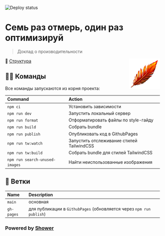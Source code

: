 ![Deploy status](https://github.com/d-rusakov-wp/perf/actions/workflows/deploy.yml/badge.svg?branch=main&event=push)

# Семь раз отмерь, один раз оптимизируй

> Доклад о производительности

<img align="right" src="./themes/tw/images/logo.png" width="100" height="100" title="Логотип" alt="Логотип">

📖 [Структура](./docs/structure.md)

## 🐱‍💻 Команды

Все команды запускаются из корня проекта:

| Command                        | Action                                    |
| :----------------------------- | :---------------------------------------- |
| `npm ci`                       | Установить зависимости                    |
| `npm run dev`                  | Запустить локальный сервер                |
| `npm run format`               | Отформатировать файлы по style-гайду      |
| `npm run build`                | Собрать bundle                            |
| `npm run publish`              | Опубликовать код в GithubPages            |
| `npm run tw:watch`             | Запустить отслеживание стилей TailwindCSS |
| `npm run tw:build`             | Собрать bundle для стилей TailwindCSS     |
| `npm run search-unused-images` | Найти неиспользованные изображения        |

## 🌿 Ветки

| Name       | Description                                                          |
| :--------- | :------------------------------------------------------------------- |
| `main`     | основная                                                             |
| `gh-pages` | для публикации в `GithubPages` (обновляется через `npm run publish`) |

### Powered by [Shower](https://github.com/shower/shower)
